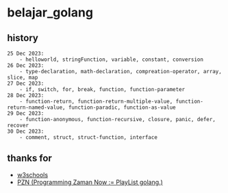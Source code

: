 # belajar_golang

## history

```
25 Dec 2023:
    - helloworld, stringFunction, variable, constant, conversion
26 Dec 2023:
    - type-declaration, math-declaration, compreation-operator, array, slice, map
27 Dec 2023:
    - if, switch, for, break, function, function-parameter
28 Dec 2023:
    - function-return, function-return-multiple-value, function-return-named-value, function-paradic, function-as-value
29 Dec 2023:
    - function-anonymous, function-recursive, closure, panic, defer, recover
30 Dec 2023:
    - comment, struct, struct-function, interface
```

## thanks for

<ul>
    <li><a href="https://www.w3schools.com/go/index.php">w3schools</a></li>
    <li><a href="https://www.youtube.com/playlist?list=PL-CtdCApEFH_t5_dtCQZgWJqWF45WRgZw">PZN (Programming Zaman Now := PlayList golang.)</a></li>
</ul>
